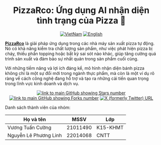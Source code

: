 <h1 align="center">
    PizzaRco: Ứng dụng AI nhận diện tình trạng của Pizza 🤖
</h1>

<p align="center">
  <a href="https://github.com/cngvng/askme-vfossa/blob/main/README.md"><img src="https://img.shields.io/badge/lang-vietnamese-red.svg" alt="VietNam"></a>
  <a href="https://github.com/cngvng/askme-vfossa/blob/main/docs/Languages/README.eng.md"><img src="https://img.shields.io/badge/lang-English-red.svg" alt="English"></a>
</p>



<p align="left">
   <strong><a href="https://6576-42-112-211-205.ngrok-free.app/">PizzaRco</a></strong> là giải pháp ứng dụng trong các nhà máy sản xuất pizza tự động. Nó có khả năng kiểm tra chất lượng sản phẩm, như việc phát hiện pizza bị cháy, thiếu phần topping hoặc bất kỳ sai sót nào khác, giúp tăng cường quá trình sản xuất và đảm bảo sự nhất quán trong sản phẩm cuối cùng.

   Với những tiềm năng và lợi ích đáng kể, mô hình nhận diện bánh pizza không chỉ là một sự đổi mới trong ngành thực phẩm, mà còn là một ví dụ rõ ràng về cách công nghệ đang hỗ trợ và tạo ra những cải tiến quan trọng trong lĩnh vực kinh doanh và dịch vụ.
   
</p>

<div align="center">
  
  <a href="https://github.com/Phenikaa-University/cv-finalterm">![link to main GitHub showing Stars number](https://img.shields.io/github/stars/Phenikaa-University/cv-finalterm?style=social)</a>
  <a href="https://github.com/Phenikaa-University/cv-finalterm">![link to main GitHub showing Forks number](https://img.shields.io/github/forks/Phenikaa-University/cv-finalterm?style=social)</a>
  <a href="https://twitter.com/cngvng413">![X (formerly Twitter) URL](https://img.shields.io/twitter/follow/cngvng413)</a>
 
</div>

Danh sách thành viên của nhóm:

<div align="center">

|  Họ và tên | MSSV | Lớp |
| -------- | -------- | -------- |
| Vương Tuấn Cường    | 21011490    | K15-KHMT    |
| Nguyễn Lê Phương Linh    | 22014068    | CNTT    |

</div>


